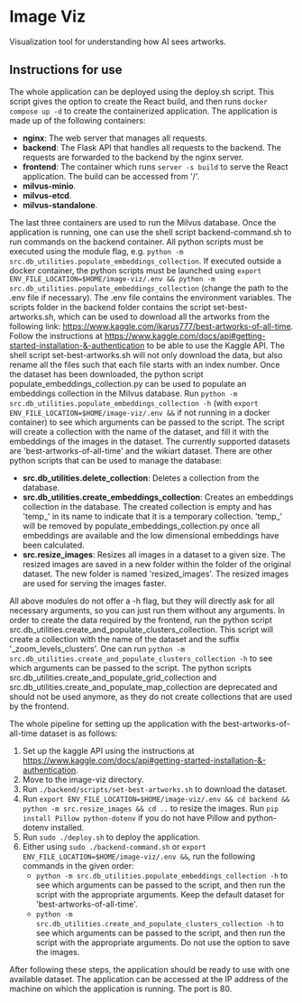 # Image Viz

Visualization tool for understanding how AI sees artworks.

## Instructions for use
The whole application can be deployed using the deploy.sh script. This script gives the option to create the React 
build, and then runs `docker compose up -d` to create the containerized application. The application is made up of
the following containers:
- **nginx**: The web server that manages all requests.
- **backend**: The Flask API that handles all requests to the backend. The requests are forwarded to the backend by the 
nginx server.
- **frontend**: The container which runs `server -s build` to serve the React application. The build can be accessed
from '/'.
- **milvus-minio**.
- **milvus-etcd**.
- **milvus-standalone**.

The last three containers are used to run the Milvus database.
Once the application is running, one can use the shell script backend-command.sh to run commands on the backend container.
All python scripts must be executed using the module flag, e.g.
`python -m src.db_utilities.populate_embeddings_collection`. If executed outside a docker container, the python scripts
must be launched using `export ENV_FILE_LOCATION=$HOME/image-viz/.env && python -m src.db_utilities.populate_embeddings_collection`
(change the path to the .env file if necessary). The .env file contains the environment variables.
The scripts folder in the backend folder contains the script set-best-artworks.sh, which can be used to download all the 
artworks from the following link: https://www.kaggle.com/ikarus777/best-artworks-of-all-time. Follow the instructions
at https://www.kaggle.com/docs/api#getting-started-installation-&-authentication to be able to use the Kaggle API. The 
shell script set-best-artworks.sh will not only download the data, but also rename all the files such that each file 
starts with an index number. 
Once the dataset has been downloaded, the python script populate_embeddings_collection.py can be used to populate an 
embeddings collection in the Milvus database. Run `python -m src.db_utilities.populate_embeddings_collection -h` (with
`export ENV_FILE_LOCATION=$HOME/image-viz/.env &&` if not running in a docker container) to see which arguments can be 
passed to the script. The script will create a collection with the name of the dataset, and fill it with the embeddings
of the images in the dataset. The currently supported datasets are 'best-artworks-of-all-time' and the wikiart dataset. 
There are other python scripts that can be used to manage the database:
- **src.db_utilities.delete_collection**: Deletes a collection from the database.
- **src.db_utilities.create_embeddings_collection**: Creates an embeddings collection in the database. The created collection
is empty and has 'temp_' in its name to indicate that it is a temporary collection. 'temp_' will be removed by 
populate_embeddings_collection.py once all embeddings are available and the low dimensional embeddings have been
calculated.
- **src.resize_images**: Resizes all images in a dataset to a given size. The resized images are saved in a
new folder within the folder of the original dataset. The new folder is named 'resized_images'. The resized images are
used for serving the images faster.

All above modules do not offer a -h flag, but they will directly ask for all necessary arguments, so you can just run
them without any arguments.
In order to create the data required by the frontend, run the python script src.db_utilities.create_and_populate_clusters_collection.
This script will create a collection with the name of the dataset and the suffix '_zoom_levels_clusters'.
One can run `python -m src.db_utilities.create_and_populate_clusters_collection -h` to see which arguments can be passed
to the script. The python scripts src.db_utilities.create_and_populate_grid_collection and 
src.db_utilities.create_and_populate_map_collection are deprecated and should not be used anymore, as they do not create
collections that are used by the frontend.

The whole pipeline for setting up the application with the best-artworks-of-all-time dataset is as follows:
1. Set up the kaggle API using the instructions at https://www.kaggle.com/docs/api#getting-started-installation-&-authentication.
2. Move to the image-viz directory.
3. Run `./backend/scripts/set-best-artworks.sh` to download the dataset.
4. Run `export ENV_FILE_LOCATION=$HOME/image-viz/.env && cd backend && python -m src.resize_images && cd ..` 
to resize the images. Run `pip install Pillow python-dotenv` if you do not have Pillow and python-dotenv installed.
5. Run `sudo ./deploy.sh` to deploy the application.
6. Either using `sudo ./backend-command.sh` or `export ENV_FILE_LOCATION=$HOME/image-viz/.env &&`, run the following
commands in the given order:
    - `python -m src.db_utilities.populate_embeddings_collection -h` to see which arguments can be passed to the script,
    and then run the script with the appropriate arguments. Keep the default dataset for 'best-artworks-of-all-time'.
    - `python -m src.db_utilities.create_and_populate_clusters_collection -h` to see which arguments can be passed to the script,
    and then run the script with the appropriate arguments. Do not use the option to save the images.

After following these steps, the application should be ready to use with one available dataset. The application can be
accessed at the IP address of the machine on which the application is running. The port is 80.
